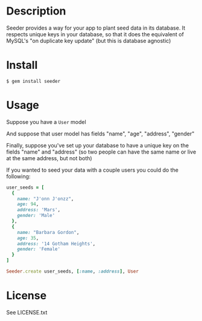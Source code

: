 Description
===========

Seeder provides a way for your app to plant seed data in its database.
It respects unique keys in your database, so that it does the equivalent of
MySQL's "on duplicate key update" (but this is database agnostic)


Install
=======

    $ gem install seeder

Usage
=====

Suppose you have a `User` model

And suppose that user model has fields "name", "age", "address", "gender"

Finally, suppose you've set up your database to have a unique key on the fields
"name" and "address" (so two people can have the same name or live at the
same address, but not both)

If you wanted to seed your data with a couple users you could do the following:

```ruby
user_seeds = [
  {
    name: "J'onn J'onzz",
    age: 94,
    address: 'Mars',
    gender: 'Male'
  },
  {
    name: "Barbara Gordon",
    age: 35,
    address: '14 Gotham Heights',
    gender: 'Female'
  }
]

Seeder.create user_seeds, [:name, :address], User
```

License
=======

See LICENSE.txt
